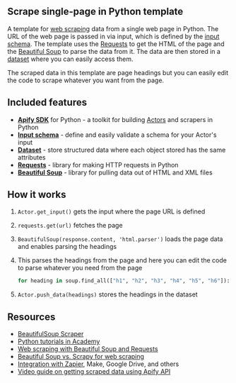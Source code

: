 ## Scrape single-page in Python template

A template for [web scraping](https://apify.com/web-scraping) data from a single web page in Python. The URL of the web page is passed in via input, which is defined by the [input schema](https://docs.apify.com/platform/actors/development/input-schema). The template uses the [Requests](https://requests.readthedocs.io/) to get the HTML of the page and the [Beautiful Soup](https://www.crummy.com/software/BeautifulSoup/bs4/doc/) to parse the data from it. The data are then stored in a [dataset](https://docs.apify.com/sdk/js/docs/guides/result-storage#dataset) where you can easily access them.

The scraped data in this template are page headings but you can easily edit the code to scrape whatever you want from the page.

## Included features

- **[Apify SDK](https://docs.apify.com/sdk/js/)** for Python - a toolkit for building [Actors](https://apify.com/actors) and scrapers in Python
- **[Input schema](https://docs.apify.com/platform/actors/development/input-schema)** - define and easily validate a schema for your Actor's input
- **[Dataset](https://docs.apify.com/sdk/js/docs/guides/result-storage#dataset)** - store structured data where each object stored has the same attributes
- **[Requests](https://requests.readthedocs.io/)** - library for making HTTP requests in Python
- **[Beautiful Soup](https://www.crummy.com/software/BeautifulSoup/bs4/doc/)** - library for pulling data out of HTML and XML files

## How it works

1. `Actor.get_input()` gets the input where the page URL is defined
2. `requests.get(url)` fetches the page
3. `BeautifulSoup(response.content, 'html.parser')` loads the page data and enables parsing the headings
4. This parses the headings from the page and here you can edit the code to parse whatever you need from the page
    
    ```python
    for heading in soup.find_all(["h1", "h2", "h3", "h4", "h5", "h6"]):
    
    ```
    
5. `Actor.push_data(headings)` stores the headings in the dataset

## Resources

- [BeautifulSoup Scraper](https://apify.com/apify/beautifulsoup-scraper)
- [Python tutorials in Academy](https://docs.apify.com/academy/python)
- [Web scraping with Beautiful Soup and Requests](https://blog.apify.com/web-scraping-with-beautiful-soup/)
- [Beautiful Soup vs. Scrapy for web scraping](https://blog.apify.com/beautiful-soup-vs-scrapy-web-scraping/)
- [Integration with Zapier](https://apify.com/integrations), Make, Google Drive, and others
- [Video guide on getting scraped data using Apify API](https://www.youtube.com/watch?v=ViYYDHSBAKM)
